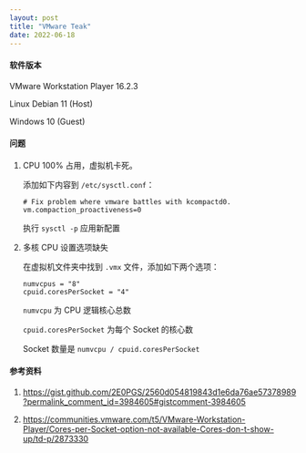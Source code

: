 ```yaml
---
layout: post
title: "VMware Teak"
date: 2022-06-18
---
```


#### 软件版本

VMware Workstation Player 16.2.3

Linux Debian 11 (Host)

Windows 10 (Guest)

#### 问题

1. CPU 100% 占用，虚拟机卡死。

   添加如下内容到 `/etc/sysctl.conf`：

   ```
   # Fix problem where vmware battles with kcompactd0.
   vm.compaction_proactiveness=0
   ```
   
   执行 `sysctl -p` 应用新配置

3. 多核 CPU 设置选项缺失

   在虚拟机文件夹中找到 `.vmx` 文件，添加如下两个选项：
 
   ```
   numvcpus = "8"
   cpuid.coresPerSocket = "4"
   ```
   
   `numvcpu` 为 CPU 逻辑核心总数
 
   `cpuid.coresPerSocket` 为每个 Socket 的核心数
 
   Socket 数量是 `numvcpu / cpuid.coresPerSocket`

#### **参考资料**

1. <https://gist.github.com/2E0PGS/2560d054819843d1e6da76ae57378989?permalink_comment_id=3984605#gistcomment-3984605>

2. <https://communities.vmware.com/t5/VMware-Workstation-Player/Cores-per-Socket-option-not-available-Cores-don-t-show-up/td-p/2873330>
